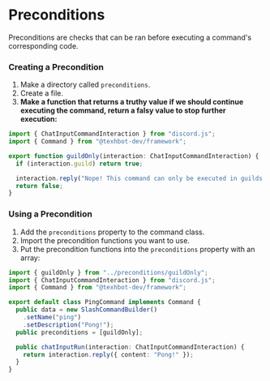 # Preconditions

Preconditions are checks that can be ran before executing a command's corresponding code.

### Creating a Precondition

1. Make a directory called `preconditions`.
2. Create a file.
3. **Make a function that returns a truthy value if we should continue executing the command, return a falsy value to stop further execution:**
```ts
import { ChatInputCommandInteraction } from "discord.js";
import { Command } from "@texhbot-dev/framework";

export function guildOnly(interaction: ChatInputCommandInteraction) {
  if (interaction.guild) return true;

  interaction.reply("Nope! This command can only be executed in guilds.");
  return false;
}
```

### Using a Precondition

1. Add the `preconditions` property to the command class.
2. Import the precondition functions you want to use.
3. Put the precondition functions into the `preconditions` property with an array:

```ts
import { guildOnly } from "../preconditions/guildOnly";
import { ChatInputCommandInteraction } from "discord.js";
import { Command } from "@texhbot-dev/framework";

export default class PingCommand implements Command {
  public data = new SlashCommandBuilder()
    .setName("ping")
    .setDescription("Pong!");
  public preconditions = [guildOnly];

  public chatInputRun(interaction: ChatInputCommandInteraction) {
    return interaction.reply({ content: "Pong!" });
  }
}
```
